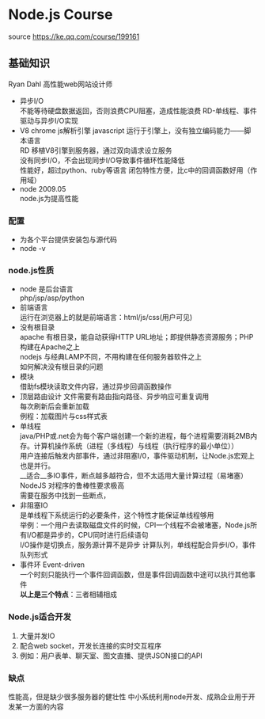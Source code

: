 
# Node.js Course

source https://ke.qq.com/course/199161  

## 基础知识
Ryan Dahl 高性能web网站设计师   
- 异步I/O   
不能等待硬盘数据返回，否则浪费CPU阻塞，造成性能浪费
RD-单线程、事件驱动与异步I/O实现  
- V8  chrome js解析引擎
javascript 运行于引擎上，没有独立编码能力——脚本语言   
RD 移植V8引擎到服务器，通过双向请求设立服务  
没有同步I/O，不会出现同步I/O导致事件循环性能降低  
性能好，超过python、ruby等语言
闭包特性方便，比c中的回调函数好用（作用域）  
- node 2009.05  
node.js为提高性能

### 配置
- 为各个平台提供安装包与源代码
- node -v

### node.js性质
- node 是后台语言    
php/jsp/asp/python   
- 前端语言   
运行在浏览器上的就是前端语言：html/js/css(用户可见)  
- 没有根目录  
apache 有根目录，能自动获得HTTP URL地址；即提供静态资源服务；PHP构建在Apache之上   
nodejs 与经典LAMP不同，不用构建在任何服务器软件之上  
如何解决没有根目录的问题
- 模块   
借助fs模块读取文件内容，通过异步回调函数操作
- 顶层路由设计
文件需要有路由指向路径、异步响应可重复调用  
每次刷新后会重新加载  
例程：加载图片与css样式表
- 单线程   
java/PHP或.net会为每个客户端创建一个新的进程，每个进程需要消耗2MB内存。计算机操作系统（进程（多线程）与线程（执行程序的最小单位））   
用户连接后触发内部事件，通过非阻塞I/0，事件驱动机制，让Node.js宏观上也是并行。   
__适合__多IO事件，断点越多越符合，但不太适用大量计算过程（易堵塞）  
NodeJS 对程序的鲁棒性要求极高   
需要在服务中找到一些断点，
- 非阻塞IO     
是单线程下系统运行的必要条件，这个特性才能保证单线程够用   
举例：一个用户去读取磁盘文件的时候，CPI一个线程不会被堵塞，Node.js所有I/O都是异步的，CPU同时进行后续语句   
I/O操作是切换点，服务源计算不是异步
计算队列，单线程配合异步I/O，事件队列形式  
- 事件环 Event-driven    
一个时刻只能执行一个事件回调函数，但是事件回调函数中途可以执行其他事件  
__以上是三个特点__：三者相辅相成
### Node.js适合开发
1. 大量并发IO   
2. 配合web socket，开发长连接的实时交互程序   
3. 例如：用户表单、聊天室、图文直播、提供JSON接口的API   
### 缺点
性能高，但是缺少很多服务器的健壮性
中小系统利用node开发、成熟企业用于开发某一方面的内容





  

